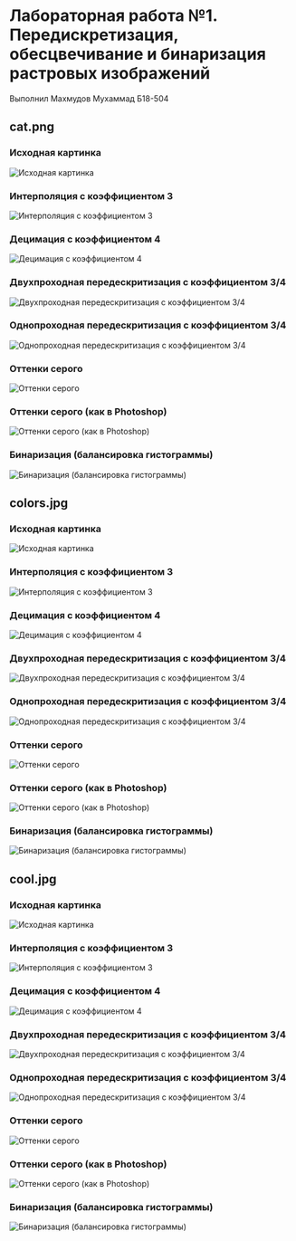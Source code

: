 



# Лабораторная работа №1. Передискретизация, обесцвечивание и бинаризация растровых изображений
  
Выполнил Махмудов Мухаммад Б18-504
## cat.png

### Исходная картинка
  
![Исходная картинка](./resources/images/cat.png)
### Интерполяция с коэффициентом 3
  
![Интерполяция с коэффициентом 
3](./resources/images/cat.png_processed/cat.png_upsampled_m.png)
### Децимация с коэффициентом 4
  
![Децимация с коэффициентом 
4](./resources/images/cat.png_processed/cat.png_downsampled_n.png)
### Двухпроходная передескритизация с коэффициентом 3/4
  
![Двухпроходная передескритизация с коэффициентом 
3/4](./resources/images/cat.png_processed/cat.png_oversampled_two_pass.png)
### Однопроходная передескритизация с коэффициентом 3/4
  
![Однопроходная передескритизация с коэффициентом 
3/4](./resources/images/cat.png_processed/cat.png_oversampled_two_pass.png)
### Оттенки серого
  
![Оттенки серого](./resources/images/cat.png_processed/cat.png_mean_grayscaled.png)
### Оттенки серого (как в Photoshop)
  
![Оттенки серого (как в 
Photoshop)](./resources/images/cat.png_processed/cat.png_photoshop_grayscaled.png)
### Бинаризация (балансировка гистограммы)
  
![Бинаризация (балансировка 
гистограммы)](./resources/images/cat.png_processed/cat.png_balansed_hist_thresholded.png)
## colors.jpg

### Исходная картинка
  
![Исходная картинка](./resources/images/colors.jpg)
### Интерполяция с коэффициентом 3
  
![Интерполяция с коэффициентом 
3](./resources/images/colors.jpg_processed/colors.jpg_upsampled_m.png)
### Децимация с коэффициентом 4
  
![Децимация с коэффициентом 
4](./resources/images/colors.jpg_processed/colors.jpg_downsampled_n.png)
### Двухпроходная передескритизация с коэффициентом 3/4
  
![Двухпроходная передескритизация с коэффициентом 
3/4](./resources/images/colors.jpg_processed/colors.jpg_oversampled_two_pass.png)
### Однопроходная передескритизация с коэффициентом 3/4
  
![Однопроходная передескритизация с коэффициентом 
3/4](./resources/images/colors.jpg_processed/colors.jpg_oversampled_two_pass.png)
### Оттенки серого
  
![Оттенки серого](./resources/images/colors.jpg_processed/colors.jpg_mean_grayscaled.png)
### Оттенки серого (как в Photoshop)
  
![Оттенки серого (как в 
Photoshop)](./resources/images/colors.jpg_processed/colors.jpg_photoshop_grayscaled.png)
### Бинаризация (балансировка гистограммы)
  
![Бинаризация (балансировка 
гистограммы)](./resources/images/colors.jpg_processed/colors.jpg_balansed_hist_thresholded.png)
## cool.jpg

### Исходная картинка
  
![Исходная картинка](./resources/images/cool.jpg)
### Интерполяция с коэффициентом 3
  
![Интерполяция с коэффициентом 
3](./resources/images/cool.jpg_processed/cool.jpg_upsampled_m.png)
### Децимация с коэффициентом 4
  
![Децимация с коэффициентом 
4](./resources/images/cool.jpg_processed/cool.jpg_downsampled_n.png)
### Двухпроходная передескритизация с коэффициентом 3/4
  
![Двухпроходная передескритизация с коэффициентом 
3/4](./resources/images/cool.jpg_processed/cool.jpg_oversampled_two_pass.png)
### Однопроходная передескритизация с коэффициентом 3/4
  
![Однопроходная передескритизация с коэффициентом 
3/4](./resources/images/cool.jpg_processed/cool.jpg_oversampled_two_pass.png)
### Оттенки серого
  
![Оттенки серого](./resources/images/cool.jpg_processed/cool.jpg_mean_grayscaled.png)
### Оттенки серого (как в Photoshop)
  
![Оттенки серого (как в 
Photoshop)](./resources/images/cool.jpg_processed/cool.jpg_photoshop_grayscaled.png)
### Бинаризация (балансировка гистограммы)
  
![Бинаризация (балансировка 
гистограммы)](./resources/images/cool.jpg_processed/cool.jpg_balansed_hist_thresholded.png)